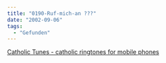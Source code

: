```yaml
---
title: "0190-Ruf-mich-an ???"
date: "2002-09-06"
tags:
  - "Gefunden"
---
```


[Catholic Tunes - catholic ringtones for mobile phones](http://www.catholictunes.nl/)
